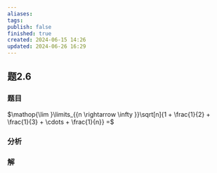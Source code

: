 ```yaml
---
aliases: 
tags: 
publish: false
finished: true
created: 2024-06-15 14:26
updated: 2024-06-26 16:29
---
```

## 题2.6
### 题目
$\mathop{\lim }\limits_{{n \rightarrow  \infty }}\sqrt[n]{1 + \frac{1}{2} + \frac{1}{3} + \cdots  + \frac{1}{n}} =$
### 分析

### 解